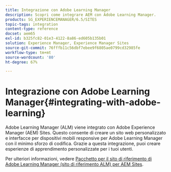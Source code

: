 ```yaml
---
title: Integrazione con Adobe Learning Manager
description: Scopri come integrare AEM con Adobe Learning Manager.
products: SG_EXPERIENCEMANAGER/6.5/SITES
topic-tags: integration
content-type: reference
docset: aem65
exl-id: b325fc82-01e3-4122-8a86-ed605b135b01
solution: Experience Manager, Experience Manager Sites
source-git-commit: 76fffb11c56dbf7ebee9f6805ae0799cd32985fe
workflow-type: tm+mt
source-wordcount: '80'
ht-degree: 67%

---
```


# Integrazione con Adobe Learning Manager{#integrating-with-adobe-learning}

Adobe Learning Manager (ALM) viene integrato con Adobe Experience Manager (AEM) Sites. Questo consente di creare un sito web personalizzato e interfacce per dispositivi mobili responsive per Adobe Learning Manager con il minimo sforzo di codifica. Grazie a questa integrazione, puoi creare esperienze di apprendimento personalizzate per i tuoi utenti.

Per ulteriori informazioni, vedere [Pacchetto per il sito di riferimento di Adobe Learning Manager (sito di riferimento ALM) per AEM Sites](https://helpx.adobe.com/it/learning-manager/adobe-learning-manager-integration-aem.html).

